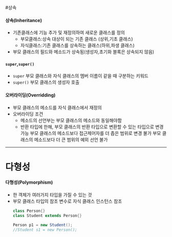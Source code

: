 #상속
#### 상속(Inheritance)
- 기존클래스에 기능 추가 및 재정의하여 새로운 클래스를 정의
  - 부모클래스:상속 대상이 되는 기존 클래스 (상위,기초 클래스)
  - 자식클래스:기존 클래스를 상속하는 클래스(하위,파생 클래스)
- 부모 클래스의 필드와 메소드가 상속됨(생성자,초기화 블록은 상속되지 않음)
  
#### ```super```,```super()```
- ```super```
  부모 클래스와 자식 클래스의 멤버 이름이 같을 때 구분하는 키워드
- ```super()```
  부모 클래스의 생성자 호출

#### 오버라이딩(Overridding)
- 부모 클래스의 메소드를 자식 클래스에서 재정의
- 오버라이딩 조건
  - 메소드의 선언부는 부모 클래스의 메소드와 동일해야함
  - 반환 타입에 한해,
    부모 클래스의 반환 타입으로 변환할 수 있는 타입으로 변경 가능
    부모 클래스의 메소드보다 접근제어자를 더 좁은 범위로 변경 불가
    부모 클래스의 메소드보다 더 큰 범위의 예외 선언 불가

----
# 다형성

#### 다형성(Polymorphism)
- 한 객체가 여러가지 타입을 가질 수 있는 것
- 부모 클래스 타입의 참조 변수로 자식 클래스 인스턴스 참조
  ```java
  class Person{}
  class Student extends Person{}

  Person p1 = new Student();
  //Student s1 = new Person();
  ```
